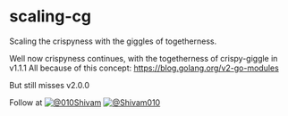 # scaling-cg
Scaling the crispyness with the giggles of togetherness.

Well now crispyness continues, with the togetherness of crispy-giggle in v1.1.1
All because of this concept: https://blog.golang.org/v2-go-modules

But still misses v2.0.0

Follow at
[![@010Shivam](http://i.imgur.com/wWzX9uB.png)](https://twitter.com/010Shivam)
[![@Shivam010](http://i.imgur.com/9I6NRUm.png)](https://github.com/Shivam010)
